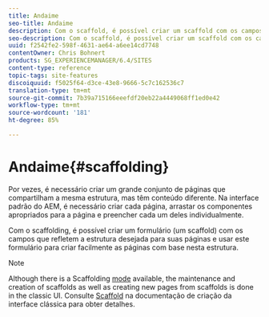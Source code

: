```yaml
---
title: Andaime
seo-title: Andaime
description: Com o scaffold, é possível criar um scaffold com os campos que refletem a estrutura desejada para suas páginas e usar este formulário para criar facilmente as páginas com base nesta estrutura
seo-description: Com o scaffold, é possível criar um scaffold com os campos que refletem a estrutura desejada para suas páginas e usar este formulário para criar facilmente as páginas com base nesta estrutura
uuid: f2542fe2-598f-4631-ae64-a6ee14cd7748
contentOwner: Chris Bohnert
products: SG_EXPERIENCEMANAGER/6.4/SITES
content-type: reference
topic-tags: site-features
discoiquuid: f5025f64-d3ce-43e8-9666-5c7c162536c7
translation-type: tm+mt
source-git-commit: 7b39a715166eeefdf20eb22a4449068ff1ed0e42
workflow-type: tm+mt
source-wordcount: '181'
ht-degree: 85%

---
```



# Andaime{#scaffolding}

Por vezes, é necessário criar um grande conjunto de páginas que compartilham a mesma estrutura, mas têm conteúdo diferente. Na interface padrão do AEM, é necessário criar cada página, arrastar os componentes apropriados para a página e preencher cada um deles individualmente.

Com o scaffolding, é possível criar um formulário (um scaffold) com os campos que refletem a estrutura desejada para suas páginas e usar este formulário para criar facilmente as páginas com base nesta estrutura.

>[!NOTE]
>
>Although there is a Scaffolding [mode](/help/sites-authoring/author-environment-tools.md#page-modes) available, the maintenance and creation of scaffolds as well as creating new pages from scaffolds is done in the classic UI. Consulte [Scaffold](/help/sites-classic-ui-authoring/classic-feature-scaffolding.md) na documentação de criação da interface clássica para obter detalhes.


